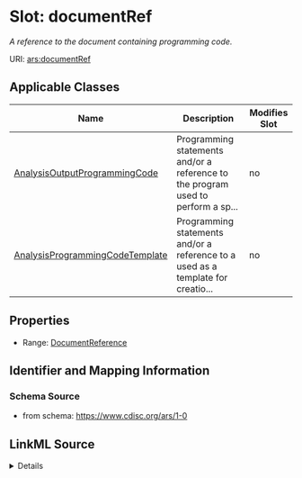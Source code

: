 # Slot: documentRef


_A reference to the document containing programming code._



URI: [ars:documentRef](https://www.cdisc.org/ars/1-0/documentRef)



<!-- no inheritance hierarchy -->




## Applicable Classes

| Name | Description | Modifies Slot |
| --- | --- | --- |
[AnalysisOutputProgrammingCode](AnalysisOutputProgrammingCode.md) | Programming statements and/or a reference to the program used to perform a sp... |  no  |
[AnalysisProgrammingCodeTemplate](AnalysisProgrammingCodeTemplate.md) | Programming statements and/or a reference to a used as a template for creatio... |  no  |







## Properties

* Range: [DocumentReference](DocumentReference.md)





## Identifier and Mapping Information







### Schema Source


* from schema: https://www.cdisc.org/ars/1-0




## LinkML Source

<details>
```yaml
name: documentRef
description: A reference to the document containing programming code.
from_schema: https://www.cdisc.org/ars/1-0
rank: 1000
multivalued: false
alias: documentRef
domain_of:
- AnalysisOutputProgrammingCode
- AnalysisProgrammingCodeTemplate
range: DocumentReference
inlined: true
inlined_as_list: true

```
</details>